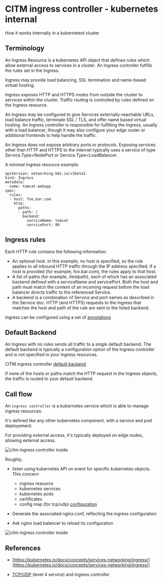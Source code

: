 # CITM ingress controller - kubernetes internal

How it works internally in a kubernetest cluster

## Terminology

An Ingress Resource is a kubernetes API object that defines rules which allow external access to services in a cluster. An Ingress controller fulfills the rules set in the Ingress.

Ingress may provide load balancing, SSL termination and name-based virtual hosting.

Ingress exposes HTTP and HTTPS routes from outside the cluster to services within the cluster. Traffic routing is controlled by rules defined on the Ingress resource.

An Ingress may be configured to give Services externally-reachable URLs, load balance traffic, terminate SSL / TLS, and offer name based virtual hosting. An Ingress controller is responsible for fulfilling the Ingress, usually with a load balancer, though it may also configure your edge router or additional frontends to help handle the traffic.

An Ingress does not expose arbitrary ports or protocols. Exposing services other than HTTP and HTTPS to the internet typically uses a service of type Service.Type=NodePort or Service.Type=LoadBalancer.

A minimal Ingress resource example:

```
apiVersion: networking.k8s.io/v1beta1
kind: Ingress
metadata:
  name: tomcat-webapp
spec:
  rules:
  - host: foo.bar.com
    http:
      paths:
      - path: /
        backend:
          serviceName: tomcat
          servicePort: 80
```

## Ingress rules

Each HTTP rule contains the following information:

- An optional host. In this example, no host is specified, so the rule applies to all inbound HTTP traffic through the IP address specified. If a host is provided (for example, foo.bar.com), the rules apply to that host.
- A list of paths (for example, /testpath), each of which has an associated backend defined with a serviceName and servicePort. Both the host and path must match the content of an incoming request before the load balancer directs traffic to the referenced Service.
- A backend is a combination of Service and port names as described in the Service doc. HTTP (and HTTPS) requests to the Ingress that matches the host and path of the rule are sent to the listed backend.

Ingress can be configured using a set of [annotations](docker-ingress-annotations.md)

## Default Backend

An Ingress with no rules sends all traffic to a single default backend. The default backend is typically a configuration option of the Ingress controller and is not specified in your Ingress resources.

CITM ingress controller [default backend](helmchart-default404.md)

If none of the hosts or paths match the HTTP request in the Ingress objects, the traffic is routed to your default backend.

## Call flow

An `ingress controller` is a kubernetes service which is able to manage ingress resources. 

It's defined like any other kubernetes component, with a service and pod deployement. 

For providing external access, it's typically deployed on edge nodes, allowing external access.

![citm ingress controller inside](ic-pod.png)

Roughly,

- listen using kubernetes API on event for specific kubernetes objects. This concern

	- ingress resource
	- kubernetes services
	- kubernetes pods
	- certificates
	- config map (for tcp/udp) [configuration](tcp-udp.md#ingress-controller)
  
- Generate the associated nginx.conf, reflecting the ingress configuration

- Ask nginx load balancer to reload its configuration

![citm ingress controller inside](ic-call-flow.png)

## References

- [https://kubernetes.io/docs/concepts/services-networking/ingress/](https://kubernetes.io/docs/concepts/services-networking/ingress/)

- [TCP/UDP](tcp-udp.md#ingress-controller) (level 4 service) and ingress controller
